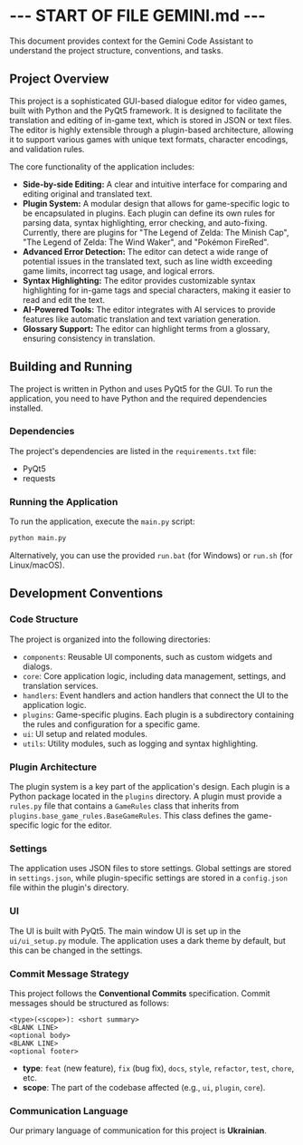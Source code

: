 # --- START OF FILE GEMINI.md ---

This document provides context for the Gemini Code Assistant to understand the project structure, conventions, and tasks.

## Project Overview

This project is a sophisticated GUI-based dialogue editor for video games, built with Python and the PyQt5 framework. It is designed to facilitate the translation and editing of in-game text, which is stored in JSON or text files. The editor is highly extensible through a plugin-based architecture, allowing it to support various games with unique text formats, character encodings, and validation rules.

The core functionality of the application includes:

*   **Side-by-side Editing:** A clear and intuitive interface for comparing and editing original and translated text.
*   **Plugin System:** A modular design that allows for game-specific logic to be encapsulated in plugins. Each plugin can define its own rules for parsing data, syntax highlighting, error checking, and auto-fixing. Currently, there are plugins for "The Legend of Zelda: The Minish Cap", "The Legend of Zelda: The Wind Waker", and "Pokémon FireRed".
*   **Advanced Error Detection:** The editor can detect a wide range of potential issues in the translated text, such as line width exceeding game limits, incorrect tag usage, and logical errors.
*   **Syntax Highlighting:** The editor provides customizable syntax highlighting for in-game tags and special characters, making it easier to read and edit the text.
*   **AI-Powered Tools:** The editor integrates with AI services to provide features like automatic translation and text variation generation.
*   **Glossary Support:** The editor can highlight terms from a glossary, ensuring consistency in translation.

## Building and Running

The project is written in Python and uses PyQt5 for the GUI. To run the application, you need to have Python and the required dependencies installed.

### Dependencies

The project's dependencies are listed in the `requirements.txt` file:

*   PyQt5
*   requests

### Running the Application

To run the application, execute the `main.py` script:

```bash
python main.py
```

Alternatively, you can use the provided `run.bat` (for Windows) or `run.sh` (for Linux/macOS).

## Development Conventions

### Code Structure

The project is organized into the following directories:

*   `components`: Reusable UI components, such as custom widgets and dialogs.
*   `core`: Core application logic, including data management, settings, and translation services.
*   `handlers`: Event handlers and action handlers that connect the UI to the application logic.
*   `plugins`: Game-specific plugins. Each plugin is a subdirectory containing the rules and configuration for a specific game.
*   `ui`: UI setup and related modules.
*   `utils`: Utility modules, such as logging and syntax highlighting.

### Plugin Architecture

The plugin system is a key part of the application's design. Each plugin is a Python package located in the `plugins` directory. A plugin must provide a `rules.py` file that contains a `GameRules` class that inherits from `plugins.base_game_rules.BaseGameRules`. This class defines the game-specific logic for the editor.

### Settings

The application uses JSON files to store settings. Global settings are stored in `settings.json`, while plugin-specific settings are stored in a `config.json` file within the plugin's directory.

### UI

The UI is built with PyQt5. The main window UI is set up in the `ui/ui_setup.py` module. The application uses a dark theme by default, but this can be changed in the settings.

### Commit Message Strategy

This project follows the **Conventional Commits** specification. Commit messages should be structured as follows:

```
<type>(<scope>): <short summary>
<BLANK LINE>
<optional body>
<BLANK LINE>
<optional footer>
```

-   **type**: `feat` (new feature), `fix` (bug fix), `docs`, `style`, `refactor`, `test`, `chore`, etc.
-   **scope**: The part of the codebase affected (e.g., `ui`, `plugin`, `core`).

### Communication Language

Our primary language of communication for this project is **Ukrainian**.